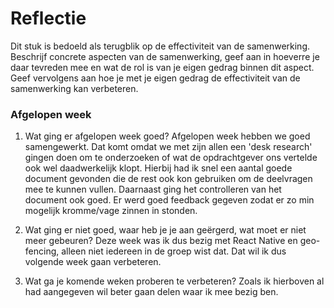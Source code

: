 Reflectie
==========

Dit stuk is bedoeld als terugblik op de effectiviteit van de samenwerking.
Beschrijf concrete aspecten van de samenwerking, geef aan in hoeverre je daar tevreden mee en wat de rol is
 van je eigen gedrag binnen dit aspect. Geef vervolgens aan hoe je met je eigen gedrag de effectiviteit van 
 de samenwerking kan verbeteren.

### Afgelopen week
1.  Wat ging er afgelopen week goed?
Afgelopen week hebben we goed samengewerkt. Dat komt omdat we met zijn allen een 'desk research' gingen doen om te onderzoeken of wat de opdrachtgever ons vertelde ook wel daadwerkelijk klopt. Hierbij had ik snel een aantal goede document gevonden die de rest ook kon gebruiken om de deelvragen mee te kunnen vullen. Daarnaast ging het controlleren van het document ook goed. Er werd goed feedback gegeven zodat er zo min mogelijk kromme/vage zinnen in stonden.

2. Wat ging er niet goed, waar heb je je aan geërgerd, wat moet er niet meer gebeuren?
Deze week was ik dus bezig met React Native en geo-fencing, alleen niet iedereen in de groep wist dat. Dat wil ik dus volgende week gaan verbeteren.

3. Wat ga je komende weken proberen te verbeteren?
Zoals ik hierboven al had aangegeven wil beter gaan delen waar ik mee bezig ben.